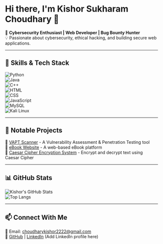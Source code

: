 # Hi there, I'm Kishor Sukharam Choudhary 👋  

🎯 **Cybersecurity Enthusiast | Web Developer | Bug Bounty Hunter**  
💡 Passionate about cybersecurity, ethical hacking, and building secure web applications.  

---

## 🚀 **Skills & Tech Stack**
![Python](https://img.shields.io/badge/-Python-3776AB?style=for-the-badge&logo=python&logoColor=white)  
![Java](https://img.shields.io/badge/-Java-007396?style=for-the-badge&logo=java&logoColor=white)  
![C++](https://img.shields.io/badge/-C++-00599C?style=for-the-badge&logo=c%2B%2B&logoColor=white)  
![HTML](https://img.shields.io/badge/-HTML-E34F26?style=for-the-badge&logo=html5&logoColor=white)  
![CSS](https://img.shields.io/badge/-CSS-1572B6?style=for-the-badge&logo=css3&logoColor=white)  
![JavaScript](https://img.shields.io/badge/-JavaScript-F7DF1E?style=for-the-badge&logo=javascript&logoColor=black)  
![MySQL](https://img.shields.io/badge/-MySQL-4479A1?style=for-the-badge&logo=mysql&logoColor=white)  
![Kali Linux](https://img.shields.io/badge/-Kali_Linux-557C94?style=for-the-badge&logo=kali-linux&logoColor=white)  

---

## 📌 **Notable Projects**
🔹 [VAPT Scanner](https://github.com/Kishorch2525/VAPT-Scanner) - A Vulnerability Assessment & Penetration Testing tool  
🔹 [eBook Website](https://github.com/Kishorch2525/eBook-Website) - A web-based eBook platform  
🔹 [Caesar Cipher Encryption System](https://github.com/Kishorch2525/Caesar-Cipher) - Encrypt and decrypt text using Caesar Cipher  

---

## 📊 **GitHub Stats**
![Kishor's GitHub Stats](https://github-readme-stats.vercel.app/api?username=Kishorch2525&show_icons=true&theme=radical)  
![Top Langs](https://github-readme-stats.vercel.app/api/top-langs/?username=Kishorch2525&layout=compact&theme=radical)  

---

## 📫 **Connect With Me**  
📧 Email: choudharykishor2222@gmail.com  
🔗 [GitHub](https://github.com/Kishorch2525) | [LinkedIn](#) (Add LinkedIn profile here)  
